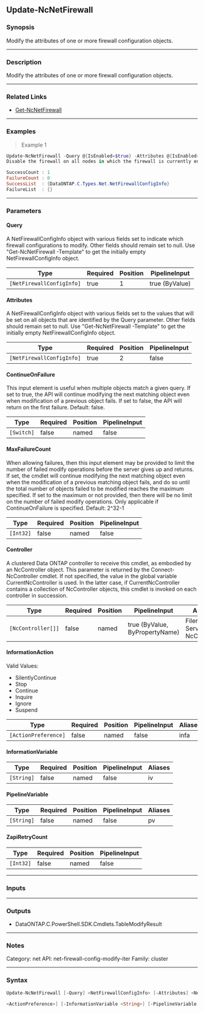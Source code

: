 Update-NcNetFirewall
--------------------

### Synopsis
Modify the attributes of one or more firewall configuration objects.

---

### Description

Modify the attributes of one or more firewall configuration objects.

---

### Related Links
* [Get-NcNetFirewall](Get-NcNetFirewall)

---

### Examples
> Example 1

```PowerShell
Update-NcNetFirewall -Query @{IsEnabled=$true} -Attributes @{IsEnabled=$false}
Disable the firewall on all nodes in which the firewall is currently enabled.

SuccessCount : 1
FailureCount : 0
SuccessList  : {DataONTAP.C.Types.Net.NetFirewallConfigInfo}
FailureList  : {}

```

---

### Parameters
#### **Query**
A NetFirewallConfigInfo object with various fields set to indicate which firewall configurations to modify.  Other fields should remain set to null.  Use \"Get-NcNetFirewall -Template\" to get the initially empty NetFirewallConfigInfo object.

|Type                     |Required|Position|PipelineInput |
|-------------------------|--------|--------|--------------|
|`[NetFirewallConfigInfo]`|true    |1       |true (ByValue)|

#### **Attributes**
A NetFirewallConfigInfo object with various fields set to the values that will be set on all objects that are identified by the Query parameter.  Other fields should remain set to null.  Use \"Get-NcNetFirewall -Template\" to get the initially empty NetFirewallConfigInfo object.

|Type                     |Required|Position|PipelineInput|
|-------------------------|--------|--------|-------------|
|`[NetFirewallConfigInfo]`|true    |2       |false        |

#### **ContinueOnFailure**
This input element is useful when multiple objects match a given query.  If set to true, the API will continue modifying the next matching object even when modification of a previous object fails.  If set to false, the API will return on the first failure.  Default: false.

|Type      |Required|Position|PipelineInput|
|----------|--------|--------|-------------|
|`[Switch]`|false   |named   |false        |

#### **MaxFailureCount**
When allowing failures, then this input element may be provided to limit the number of failed modify operations before the server gives up and returns.  If set, the cmdlet will continue modifying the next matching object even when the modification of a previous matching object fails, and do so until the total number of objects failed to be modified reaches the maximum specified.  If set to the maximum or not provided, then there will be no limit on the number of failed modify operations.  Only applicable if ContinueOnFailure is specified.  Default: 2^32-1

|Type     |Required|Position|PipelineInput|
|---------|--------|--------|-------------|
|`[Int32]`|false   |named   |false        |

#### **Controller**
A clustered Data ONTAP controller to receive this cmdlet, as embodied by an NcController object.  This parameter is returned by the Connect-NcController cmdlet.  If not specified, the value in the global variable CurrentNcController is used.  In the latter case, if CurrentNcController contains a collection of NcController objects, this cmdlet is invoked on each controller in succession.

|Type              |Required|Position|PipelineInput                 |Aliases                          |
|------------------|--------|--------|------------------------------|---------------------------------|
|`[NcController[]]`|false   |named   |true (ByValue, ByPropertyName)|Filer<br/>Server<br/>NcController|

#### **InformationAction**

Valid Values:

* SilentlyContinue
* Stop
* Continue
* Inquire
* Ignore
* Suspend

|Type                |Required|Position|PipelineInput|Aliases|
|--------------------|--------|--------|-------------|-------|
|`[ActionPreference]`|false   |named   |false        |infa   |

#### **InformationVariable**

|Type      |Required|Position|PipelineInput|Aliases|
|----------|--------|--------|-------------|-------|
|`[String]`|false   |named   |false        |iv     |

#### **PipelineVariable**

|Type      |Required|Position|PipelineInput|Aliases|
|----------|--------|--------|-------------|-------|
|`[String]`|false   |named   |false        |pv     |

#### **ZapiRetryCount**

|Type     |Required|Position|PipelineInput|
|---------|--------|--------|-------------|
|`[Int32]`|false   |named   |false        |

---

### Inputs

---

### Outputs
* DataONTAP.C.PowerShell.SDK.Cmdlets.TableModifyResult

---

### Notes
Category: net
API: net-firewall-config-modify-iter
Family: cluster

---

### Syntax
```PowerShell
Update-NcNetFirewall [-Query] <NetFirewallConfigInfo> [-Attributes] <NetFirewallConfigInfo> [-ContinueOnFailure] [-MaxFailureCount <Int32>] [-Controller <NcController[]>] [-InformationAction 
```
```PowerShell
<ActionPreference>] [-InformationVariable <String>] [-PipelineVariable <String>] [-ZapiRetryCount <Int32>] [<CommonParameters>]
```
